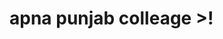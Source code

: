 <!Docoment HtML>
<HTML>
<head>
<title>hasnainpervezmalik</title> 
</head>
<body>
<h1>apna punjab colleage >!</h1>
</body>
</HTML>
